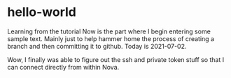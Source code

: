 # hello-world
Learning from the tutorial
Now is the part where I begin entering some sample text. Mainly just to help hammer home the process of creating a branch and then committing it to github.
Today is 2021-07-02.

Wow, I finally was able to figure out the ssh and private token stuff so that I can connect directly from within Nova.
